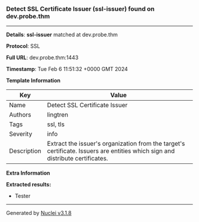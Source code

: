 ### Detect SSL Certificate Issuer (ssl-issuer) found on dev.probe.thm

----
**Details**: **ssl-issuer** matched at dev.probe.thm

**Protocol**: SSL

**Full URL**: dev.probe.thm:1443

**Timestamp**: Tue Feb 6 11:51:32 +0000 GMT 2024

**Template Information**

| Key | Value |
| --- | --- |
| Name | Detect SSL Certificate Issuer |
| Authors | lingtren |
| Tags | ssl, tls |
| Severity | info |
| Description | Extract the issuer's organization from the target's certificate. Issuers are entities which sign and distribute certificates.<br> |

**Extra Information**

**Extracted results:**

- Tester



----

Generated by [Nuclei v3.1.8](https://github.com/projectdiscovery/nuclei)